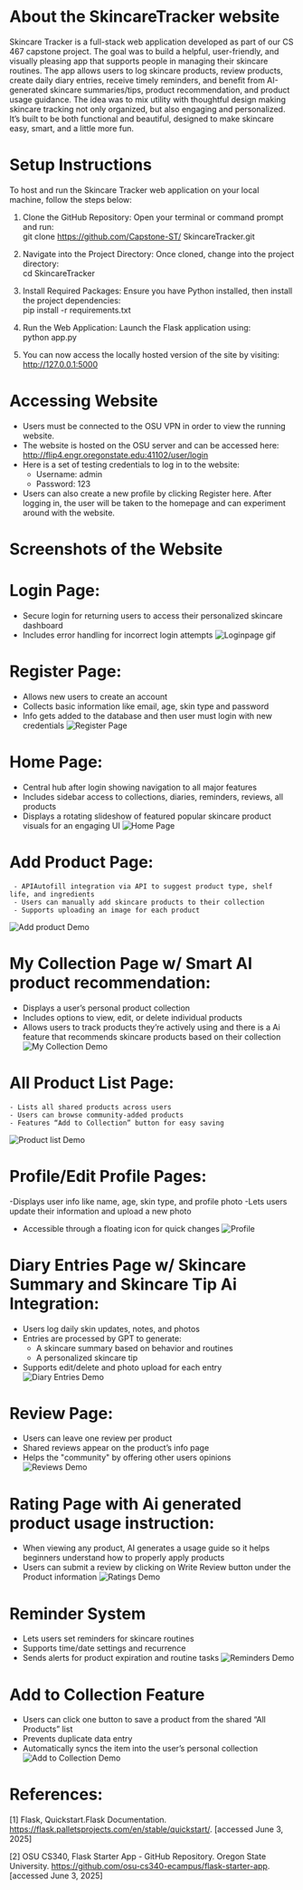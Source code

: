 # About the SkincareTracker website
Skincare Tracker is a full-stack web application developed as part of our CS 467 capstone project. The goal was to build a helpful, user-friendly, and visually pleasing app that supports people in managing their skincare routines. The app allows users to log skincare products, review products, create daily diary entries, receive timely reminders, and benefit from AI-generated skincare summaries/tips, product recommendation, and product usage guidance. The idea was to mix utility with thoughtful design making skincare tracking not only organized, but also engaging and personalized. It’s built to be both functional and beautiful, designed to make skincare easy, smart, and a little more fun.

# Setup Instructions

To host and run the Skincare Tracker web application on your local machine, follow the steps below:

1. Clone the GitHub Repository: Open your terminal or command prompt and run:  
git clone https://github.com/Capstone-ST/
	SkincareTracker.git

2. Navigate into the Project Directory: Once cloned, change into the project directory:  
cd SkincareTracker

3. Install Required Packages: Ensure you have Python installed, then install the project dependencies:  
    	pip install -r requirements.txt

4. Run the Web Application: Launch the Flask application using:  
python app.py

5. You can now access the locally hosted version of the site by visiting:  
    		http://127.0.0.1:5000 

# Accessing Website
- Users must be connected to the OSU VPN in order to view the running website. 
- The website is hosted on the OSU server and can be accessed here: 
http://flip4.engr.oregonstate.edu:41102/user/login 
- Here is a set of testing credentials to log in to the website:
    * Username: admin
    * Password: 123
- Users can also create a new profile by clicking Register here. After logging in, the user will be taken to the homepage
  and can experiment around with the website.

  
# Screenshots of the Website

# Login Page:
  - Secure login for returning users to access their personalized skincare dashboard
  - Includes error handling for incorrect login attempts
![Loginpage gif](https://private-user-images.githubusercontent.com/156049642/435482286-aff6bcd2-61ae-42a4-8806-28c8eacadf18.gif?jwt=eyJhbGciOiJIUzI1NiIsInR5cCI6IkpXVCJ9.eyJpc3MiOiJnaXRodWIuY29tIiwiYXVkIjoicmF3LmdpdGh1YnVzZXJjb250ZW50LmNvbSIsImtleSI6ImtleTUiLCJleHAiOjE3NDkwMDk1MDcsIm5iZiI6MTc0OTAwOTIwNywicGF0aCI6Ii8xNTYwNDk2NDIvNDM1NDgyMjg2LWFmZjZiY2QyLTYxYWUtNDJhNC04ODA2LTI4YzhlYWNhZGYxOC5naWY_WC1BbXotQWxnb3JpdGhtPUFXUzQtSE1BQy1TSEEyNTYmWC1BbXotQ3JlZGVudGlhbD1BS0lBVkNPRFlMU0E1M1BRSzRaQSUyRjIwMjUwNjA0JTJGdXMtZWFzdC0xJTJGczMlMkZhd3M0X3JlcXVlc3QmWC1BbXotRGF0ZT0yMDI1MDYwNFQwMzUzMjdaJlgtQW16LUV4cGlyZXM9MzAwJlgtQW16LVNpZ25hdHVyZT00MWYxYzRlYzA2ZWY4MzA1MmE1YjAyYzNlMjdkYTlmMzk1MmJlZWIyOTgyMjQyNTE2NjQ1MzU1ZTkzOTUxYTc3JlgtQW16LVNpZ25lZEhlYWRlcnM9aG9zdCJ9.V89ZfFtJeXXATCvaC0yVWAMf9fLMXdAk6pdC3QK__uY)

# Register Page:
   - Allows new users to create an account
   - Collects basic information like email, age, skin type and password
   - Info gets added to the database and then user must login with new credentials
![Register Page](https://private-user-images.githubusercontent.com/156049642/435485963-ccb4a3d9-cae2-406a-b369-3b241bb30ec5.gif?jwt=eyJhbGciOiJIUzI1NiIsInR5cCI6IkpXVCJ9.eyJpc3MiOiJnaXRodWIuY29tIiwiYXVkIjoicmF3LmdpdGh1YnVzZXJjb250ZW50LmNvbSIsImtleSI6ImtleTUiLCJleHAiOjE3NDkwMDk1NTAsIm5iZiI6MTc0OTAwOTI1MCwicGF0aCI6Ii8xNTYwNDk2NDIvNDM1NDg1OTYzLWNjYjRhM2Q5LWNhZTItNDA2YS1iMzY5LTNiMjQxYmIzMGVjNS5naWY_WC1BbXotQWxnb3JpdGhtPUFXUzQtSE1BQy1TSEEyNTYmWC1BbXotQ3JlZGVudGlhbD1BS0lBVkNPRFlMU0E1M1BRSzRaQSUyRjIwMjUwNjA0JTJGdXMtZWFzdC0xJTJGczMlMkZhd3M0X3JlcXVlc3QmWC1BbXotRGF0ZT0yMDI1MDYwNFQwMzU0MTBaJlgtQW16LUV4cGlyZXM9MzAwJlgtQW16LVNpZ25hdHVyZT02NjU1MWRkNDM2ZmNkOGUzZTM3MTQyZGVkYTA0ZWYyZWI4MWY3YTM3ZGNmODNjMTU3N2IyNTU2YjU2NzRkN2Y1JlgtQW16LVNpZ25lZEhlYWRlcnM9aG9zdCJ9.LJfGf4qokQWrI23XkXIY4xI6blQzDaWt6sY6aKZt1J4)

# Home Page:
   - Central hub after login showing navigation to all major features
   - Includes sidebar access to collections, diaries, reminders, reviews, all products
   - Displays a rotating slideshow of featured popular skincare product visuals for an engaging UI
![Home Page](https://private-user-images.githubusercontent.com/156049642/451188741-10ee7574-083c-413f-aac5-7bbeaabde15c.gif?jwt=eyJhbGciOiJIUzI1NiIsInR5cCI6IkpXVCJ9.eyJpc3MiOiJnaXRodWIuY29tIiwiYXVkIjoicmF3LmdpdGh1YnVzZXJjb250ZW50LmNvbSIsImtleSI6ImtleTUiLCJleHAiOjE3NDkwMTIzNDEsIm5iZiI6MTc0OTAxMjA0MSwicGF0aCI6Ii8xNTYwNDk2NDIvNDUxMTg4NzQxLTEwZWU3NTc0LTA4M2MtNDEzZi1hYWM1LTdiYmVhYWJkZTE1Yy5naWY_WC1BbXotQWxnb3JpdGhtPUFXUzQtSE1BQy1TSEEyNTYmWC1BbXotQ3JlZGVudGlhbD1BS0lBVkNPRFlMU0E1M1BRSzRaQSUyRjIwMjUwNjA0JTJGdXMtZWFzdC0xJTJGczMlMkZhd3M0X3JlcXVlc3QmWC1BbXotRGF0ZT0yMDI1MDYwNFQwNDQwNDFaJlgtQW16LUV4cGlyZXM9MzAwJlgtQW16LVNpZ25hdHVyZT1mZTA4N2JlNjY3ZmQyNGI3N2FlZDY5MTVhNWFiNTMwMGRiMDhjOTI0NDMwZTIwY2FhYWVmZDM2YjVjMDA1MGQ2JlgtQW16LVNpZ25lZEhlYWRlcnM9aG9zdCJ9.YMOWGh0651PZ-0G2asYO6NfyeGxtzozTHUxREtIfLa4)

# Add Product Page: 
     - APIAutofill integration via API to suggest product type, shelf life, and ingredients
     - Users can manually add skincare products to their collection
     - Supports uploading an image for each product
![Add product Demo](https://private-user-images.githubusercontent.com/156049642/451190638-99542aca-f302-4761-ad89-8a8fba91fc0c.gif?jwt=eyJhbGciOiJIUzI1NiIsInR5cCI6IkpXVCJ9.eyJpc3MiOiJnaXRodWIuY29tIiwiYXVkIjoicmF3LmdpdGh1YnVzZXJjb250ZW50LmNvbSIsImtleSI6ImtleTUiLCJleHAiOjE3NDkwMTI2ODIsIm5iZiI6MTc0OTAxMjM4MiwicGF0aCI6Ii8xNTYwNDk2NDIvNDUxMTkwNjM4LTk5NTQyYWNhLWYzMDItNDc2MS1hZDg5LThhOGZiYTkxZmMwYy5naWY_WC1BbXotQWxnb3JpdGhtPUFXUzQtSE1BQy1TSEEyNTYmWC1BbXotQ3JlZGVudGlhbD1BS0lBVkNPRFlMU0E1M1BRSzRaQSUyRjIwMjUwNjA0JTJGdXMtZWFzdC0xJTJGczMlMkZhd3M0X3JlcXVlc3QmWC1BbXotRGF0ZT0yMDI1MDYwNFQwNDQ2MjJaJlgtQW16LUV4cGlyZXM9MzAwJlgtQW16LVNpZ25hdHVyZT04YzQ3YjQzNGQ4NjUxM2U4YjYyZjVkOGYwMjc3ZDg1Yzk2MTIyZDZiMjYzN2FkMmZlNjhmOTkwN2ZmZWEzOTE3JlgtQW16LVNpZ25lZEhlYWRlcnM9aG9zdCJ9.OVvvjzbt4ArOKJu1tls4vHOSNYP69CCxR1l9yU6anh0)

# My Collection Page w/ Smart AI product recommendation: 
   - Displays a user’s personal product collection
   - Includes options to view, edit, or delete individual products
   - Allows users to track products they’re actively using and there is a Ai feature that recommends skincare products based on their collection
![My Collection Demo](https://private-user-images.githubusercontent.com/156049642/451199628-a4bfeb17-b3e8-46a6-bd38-edfb166d6299.gif?jwt=eyJhbGciOiJIUzI1NiIsInR5cCI6IkpXVCJ9.eyJpc3MiOiJnaXRodWIuY29tIiwiYXVkIjoicmF3LmdpdGh1YnVzZXJjb250ZW50LmNvbSIsImtleSI6ImtleTUiLCJleHAiOjE3NDkwMTQxNDYsIm5iZiI6MTc0OTAxMzg0NiwicGF0aCI6Ii8xNTYwNDk2NDIvNDUxMTk5NjI4LWE0YmZlYjE3LWIzZTgtNDZhNi1iZDM4LWVkZmIxNjZkNjI5OS5naWY_WC1BbXotQWxnb3JpdGhtPUFXUzQtSE1BQy1TSEEyNTYmWC1BbXotQ3JlZGVudGlhbD1BS0lBVkNPRFlMU0E1M1BRSzRaQSUyRjIwMjUwNjA0JTJGdXMtZWFzdC0xJTJGczMlMkZhd3M0X3JlcXVlc3QmWC1BbXotRGF0ZT0yMDI1MDYwNFQwNTEwNDZaJlgtQW16LUV4cGlyZXM9MzAwJlgtQW16LVNpZ25hdHVyZT1iMjYwMzk2ZjFhMWZiOGUzYWMyYjg4MjFjNjc3MTYwNjFhYmM5NTFiNTg2Mzk4ZDRiNmM1NjQ0MjgwM2M2NGZiJlgtQW16LVNpZ25lZEhlYWRlcnM9aG9zdCJ9.jutnmWdJJZAGc_G8beJMO1IcnE5O81dAaD8YsFZjQnM)

# All Product List Page: 
    - Lists all shared products across users
    - Users can browse community-added products
    - Features “Add to Collection” button for easy saving
![ Product list Demo](https://private-user-images.githubusercontent.com/156049642/451193754-3d80c893-c715-4276-864c-fbc3bbdf15bb.gif?jwt=eyJhbGciOiJIUzI1NiIsInR5cCI6IkpXVCJ9.eyJpc3MiOiJnaXRodWIuY29tIiwiYXVkIjoicmF3LmdpdGh1YnVzZXJjb250ZW50LmNvbSIsImtleSI6ImtleTUiLCJleHAiOjE3NDkwMTMyMDAsIm5iZiI6MTc0OTAxMjkwMCwicGF0aCI6Ii8xNTYwNDk2NDIvNDUxMTkzNzU0LTNkODBjODkzLWM3MTUtNDI3Ni04NjRjLWZiYzNiYmRmMTViYi5naWY_WC1BbXotQWxnb3JpdGhtPUFXUzQtSE1BQy1TSEEyNTYmWC1BbXotQ3JlZGVudGlhbD1BS0lBVkNPRFlMU0E1M1BRSzRaQSUyRjIwMjUwNjA0JTJGdXMtZWFzdC0xJTJGczMlMkZhd3M0X3JlcXVlc3QmWC1BbXotRGF0ZT0yMDI1MDYwNFQwNDU1MDBaJlgtQW16LUV4cGlyZXM9MzAwJlgtQW16LVNpZ25hdHVyZT02MTU5YjBkZTZkNTM0NmU5NmZjMGFhNjkzMDQyN2RhZjVlOWEwMjI2MTViY2UyMTMwMWJjMGUyYTAyOGRhZWY5JlgtQW16LVNpZ25lZEhlYWRlcnM9aG9zdCJ9.qnO4UxiIWWvM6385E-D43koW2hQXXUxNC4PmuXHbvFY)

# Profile/Edit Profile Pages: 
   -Displays user info like name, age, skin type, and profile photo
   -Lets users update their information and upload a new photo
   - Accessible through a floating icon for quick changes
![Profile](https://private-user-images.githubusercontent.com/156049642/435488038-361b6522-01bd-48e1-8cef-aafc75dfc0e9.gif?jwt=eyJhbGciOiJIUzI1NiIsInR5cCI6IkpXVCJ9.eyJpc3MiOiJnaXRodWIuY29tIiwiYXVkIjoicmF3LmdpdGh1YnVzZXJjb250ZW50LmNvbSIsImtleSI6ImtleTUiLCJleHAiOjE3NDkwMDk2OTQsIm5iZiI6MTc0OTAwOTM5NCwicGF0aCI6Ii8xNTYwNDk2NDIvNDM1NDg4MDM4LTM2MWI2NTIyLTAxYmQtNDhlMS04Y2VmLWFhZmM3NWRmYzBlOS5naWY_WC1BbXotQWxnb3JpdGhtPUFXUzQtSE1BQy1TSEEyNTYmWC1BbXotQ3JlZGVudGlhbD1BS0lBVkNPRFlMU0E1M1BRSzRaQSUyRjIwMjUwNjA0JTJGdXMtZWFzdC0xJTJGczMlMkZhd3M0X3JlcXVlc3QmWC1BbXotRGF0ZT0yMDI1MDYwNFQwMzU2MzRaJlgtQW16LUV4cGlyZXM9MzAwJlgtQW16LVNpZ25hdHVyZT0yZTdhZmZjNGQ2YzJkMzMwNTA2ZDgzYTc4MGFkYzZkM2Q3OTgzZjYyNzVlZjY3ZmE3M2UzNWM0ZjMyMDIyMDJmJlgtQW16LVNpZ25lZEhlYWRlcnM9aG9zdCJ9.HxEKOEnZh7J1RyBc3s36jlxrrRyJk03j1ahYdk3_6fM)

# Diary Entries Page w/ Skincare Summary and Skincare Tip Ai Integration:
  - Users log daily skin updates, notes, and photos
  - Entries are processed by GPT to generate:
      * A skincare summary based on behavior and routines
      * A personalized skincare tip
  - Supports edit/delete and photo upload for each entry
![Diary Entries Demo](https://private-user-images.githubusercontent.com/156049642/451198658-c91829f0-0072-4ccc-a2ff-1a806f17f686.gif?jwt=eyJhbGciOiJIUzI1NiIsInR5cCI6IkpXVCJ9.eyJpc3MiOiJnaXRodWIuY29tIiwiYXVkIjoicmF3LmdpdGh1YnVzZXJjb250ZW50LmNvbSIsImtleSI6ImtleTUiLCJleHAiOjE3NDkwMTM5ODIsIm5iZiI6MTc0OTAxMzY4MiwicGF0aCI6Ii8xNTYwNDk2NDIvNDUxMTk4NjU4LWM5MTgyOWYwLTAwNzItNGNjYy1hMmZmLTFhODA2ZjE3ZjY4Ni5naWY_WC1BbXotQWxnb3JpdGhtPUFXUzQtSE1BQy1TSEEyNTYmWC1BbXotQ3JlZGVudGlhbD1BS0lBVkNPRFlMU0E1M1BRSzRaQSUyRjIwMjUwNjA0JTJGdXMtZWFzdC0xJTJGczMlMkZhd3M0X3JlcXVlc3QmWC1BbXotRGF0ZT0yMDI1MDYwNFQwNTA4MDJaJlgtQW16LUV4cGlyZXM9MzAwJlgtQW16LVNpZ25hdHVyZT1lMzdhZDE4MWY2YzA5MTA1Y2FmNDZkZmVjMjRjYTVmMzIwZjE0ZWZhZWJkNWJkOGVkZDdlNzJkYTU1MmY2YmRjJlgtQW16LVNpZ25lZEhlYWRlcnM9aG9zdCJ9.BhWFVmw5d1b6dlTySxYxjZl2DyuzvCufjjmZjcIRHgY)

# Review Page:
  - Users can leave one review per product
  - Shared reviews appear on the product’s info page
  - Helps the "community" by offering other users opinions
![Reviews Demo](https://private-user-images.githubusercontent.com/156049642/451202889-734f6a85-4610-4041-b8f4-e7a5dbad7120.gif?jwt=eyJhbGciOiJIUzI1NiIsInR5cCI6IkpXVCJ9.eyJpc3MiOiJnaXRodWIuY29tIiwiYXVkIjoicmF3LmdpdGh1YnVzZXJjb250ZW50LmNvbSIsImtleSI6ImtleTUiLCJleHAiOjE3NDkwMTQ2ODMsIm5iZiI6MTc0OTAxNDM4MywicGF0aCI6Ii8xNTYwNDk2NDIvNDUxMjAyODg5LTczNGY2YTg1LTQ2MTAtNDA0MS1iOGY0LWU3YTVkYmFkNzEyMC5naWY_WC1BbXotQWxnb3JpdGhtPUFXUzQtSE1BQy1TSEEyNTYmWC1BbXotQ3JlZGVudGlhbD1BS0lBVkNPRFlMU0E1M1BRSzRaQSUyRjIwMjUwNjA0JTJGdXMtZWFzdC0xJTJGczMlMkZhd3M0X3JlcXVlc3QmWC1BbXotRGF0ZT0yMDI1MDYwNFQwNTE5NDNaJlgtQW16LUV4cGlyZXM9MzAwJlgtQW16LVNpZ25hdHVyZT00N2IwODI0MTAxMzhkZDVmNWNlMjFmYjEwNWQ4NWQzOTRkYzNiMjE4NjZiNGRhNmI5Njk3YTQyYjZlOTYxMWM1JlgtQW16LVNpZ25lZEhlYWRlcnM9aG9zdCJ9.Q62A6aCt-bq575Qay_hXaL7n56E0S1-e1Mom-C0Z6II)

# Rating Page with Ai generated product usage instruction:
  - When viewing any product, AI generates a usage guide so it helps beginners understand how to properly apply products
  - Users can submit a review by clicking on Write Review button under the Product information
![Ratings Demo](https://private-user-images.githubusercontent.com/156049642/451205910-e77305b5-5b62-426c-9582-8681960bb909.gif?jwt=eyJhbGciOiJIUzI1NiIsInR5cCI6IkpXVCJ9.eyJpc3MiOiJnaXRodWIuY29tIiwiYXVkIjoicmF3LmdpdGh1YnVzZXJjb250ZW50LmNvbSIsImtleSI6ImtleTUiLCJleHAiOjE3NDkwMTUyMTYsIm5iZiI6MTc0OTAxNDkxNiwicGF0aCI6Ii8xNTYwNDk2NDIvNDUxMjA1OTEwLWU3NzMwNWI1LTViNjItNDI2Yy05NTgyLTg2ODE5NjBiYjkwOS5naWY_WC1BbXotQWxnb3JpdGhtPUFXUzQtSE1BQy1TSEEyNTYmWC1BbXotQ3JlZGVudGlhbD1BS0lBVkNPRFlMU0E1M1BRSzRaQSUyRjIwMjUwNjA0JTJGdXMtZWFzdC0xJTJGczMlMkZhd3M0X3JlcXVlc3QmWC1BbXotRGF0ZT0yMDI1MDYwNFQwNTI4MzZaJlgtQW16LUV4cGlyZXM9MzAwJlgtQW16LVNpZ25hdHVyZT00ZDJiMTE3NDk0ZTY3YTQxMzNjZjBhY2FmYzYwOWQ0YzBhY2UzNzZlY2FjMWRhNTdlZjBjZmNhYjBlYjhmZGJlJlgtQW16LVNpZ25lZEhlYWRlcnM9aG9zdCJ9.Z0QzyVQL96gGCxuNy65PXsw9xLIpCQ0VPMU_4c6_LCA)

# Reminder System
  - Lets users set reminders for skincare routines
  - Supports time/date settings and recurrence
  - Sends alerts for product expiration and routine tasks
![Reminders Demo](https://private-user-images.githubusercontent.com/156049642/451201668-98ecab56-b34c-400f-a33f-47d7e690486a.gif?jwt=eyJhbGciOiJIUzI1NiIsInR5cCI6IkpXVCJ9.eyJpc3MiOiJnaXRodWIuY29tIiwiYXVkIjoicmF3LmdpdGh1YnVzZXJjb250ZW50LmNvbSIsImtleSI6ImtleTUiLCJleHAiOjE3NDkwMTQ0ODYsIm5iZiI6MTc0OTAxNDE4NiwicGF0aCI6Ii8xNTYwNDk2NDIvNDUxMjAxNjY4LTk4ZWNhYjU2LWIzNGMtNDAwZi1hMzNmLTQ3ZDdlNjkwNDg2YS5naWY_WC1BbXotQWxnb3JpdGhtPUFXUzQtSE1BQy1TSEEyNTYmWC1BbXotQ3JlZGVudGlhbD1BS0lBVkNPRFlMU0E1M1BRSzRaQSUyRjIwMjUwNjA0JTJGdXMtZWFzdC0xJTJGczMlMkZhd3M0X3JlcXVlc3QmWC1BbXotRGF0ZT0yMDI1MDYwNFQwNTE2MjZaJlgtQW16LUV4cGlyZXM9MzAwJlgtQW16LVNpZ25hdHVyZT00NjQ4YWZiYTRiYzkwOGFhMWFmYjRkMGFlMmQwNWM2OTdmNDY5NzM0ZDRiOTU3NGJlNmI0ZWZiMmY4Yjg2NDkwJlgtQW16LVNpZ25lZEhlYWRlcnM9aG9zdCJ9.JWyY7SrViYnWovtofHfD73i8V6Nbeo286r9juy5bHdE)

# Add to Collection Feature
  - Users can click one button to save a product from the shared “All Products” list
  - Prevents duplicate data entry
  - Automatically syncs the item into the user’s personal collection 
![Add to Collection Demo](https://private-user-images.githubusercontent.com/156049642/451207516-20b9d95d-e302-4b68-bf06-aebebd4b775a.gif?jwt=eyJhbGciOiJIUzI1NiIsInR5cCI6IkpXVCJ9.eyJpc3MiOiJnaXRodWIuY29tIiwiYXVkIjoicmF3LmdpdGh1YnVzZXJjb250ZW50LmNvbSIsImtleSI6ImtleTUiLCJleHAiOjE3NDkwMTU0ODIsIm5iZiI6MTc0OTAxNTE4MiwicGF0aCI6Ii8xNTYwNDk2NDIvNDUxMjA3NTE2LTIwYjlkOTVkLWUzMDItNGI2OC1iZjA2LWFlYmViZDRiNzc1YS5naWY_WC1BbXotQWxnb3JpdGhtPUFXUzQtSE1BQy1TSEEyNTYmWC1BbXotQ3JlZGVudGlhbD1BS0lBVkNPRFlMU0E1M1BRSzRaQSUyRjIwMjUwNjA0JTJGdXMtZWFzdC0xJTJGczMlMkZhd3M0X3JlcXVlc3QmWC1BbXotRGF0ZT0yMDI1MDYwNFQwNTMzMDJaJlgtQW16LUV4cGlyZXM9MzAwJlgtQW16LVNpZ25hdHVyZT00YzE0N2NiZjAyMjVjZDQ3Mzg3MjRiM2IxMmJkZjFjODM4MjBhYTYzMTI4Njk5NDk5MThlZGI1ZjUxNGNmMDBiJlgtQW16LVNpZ25lZEhlYWRlcnM9aG9zdCJ9.khyyC_6lmPPawqWK40qzBIRFGur0fbcHtf_ddKCpc4o)

# References:
[1] Flask, Quickstart.Flask Documentation. https://flask.palletsprojects.com/en/stable/quickstart/. [accessed June 3, 2025]

[2] OSU CS340, Flask Starter App - GitHub Repository. Oregon State University. https://github.com/osu-cs340-ecampus/flask-starter-app. [accessed June 3, 2025]  
